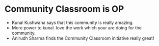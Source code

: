 # Community Classroom is OP

- Kunal Kushwaha says that this community is really amazing.
- More power to kunal. love the work which your are doing for the community.
- Anirudh Sharma finds the Community Classroom initiative really great!
